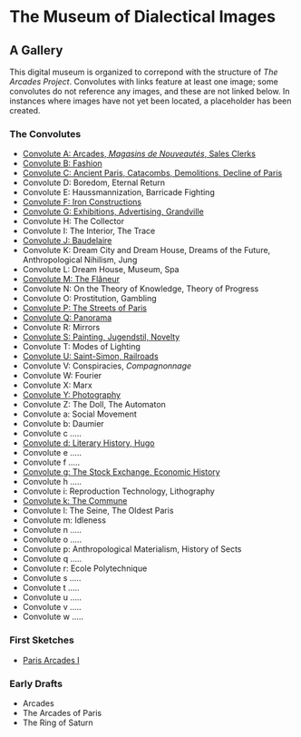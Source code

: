 
# The Museum of Dialectical Images
## A Gallery
This digital museum is organized to correpond with the structure of _The Arcades Project_. Convolutes with links feature at least one image; some convolutes do not reference any images, and these are not linked below. In instances where images have not yet been located, a placeholder has been created. 

### The Convolutes
- [Convolute A: Arcades, _Magasins de Nouveautés_, Sales Clerks](convolutea/ConvoluteA.md)
- [Convolute B: Fashion](convoluteb/ConvoluteB.md)
- [Convolute C: Ancient Paris, Catacombs, Demolitions, Decline of Paris](convolutec/ConvoluteC.md)
- Convolute D: Boredom, Eternal Return
- Convolute E: Haussmannization, Barricade Fighting
- [Convolute F: Iron Constructions](convolutef/ConvoluteF.md)
- [Convolute G: Exhibitions, Advertising, Grandville](/convoluteg/ConvoluteG.md)
- Convolute H: The Collector
- Convolute I: The Interior, The Trace
- [Convolute J: Baudelaire](/convolutej/ConvoluteJ.md)
- Convolute K: Dream City and Dream House, Dreams of the Future, Anthropological Nihilism, Jung
- Convolute L: Dream House, Museum, Spa
- [Convolute M: The Flâneur](convolutem/ConvoluteM.md)
- Convolute N: On the Theory of Knowledge, Theory of Progress
- Convolute O: Prostitution, Gambling
- [Convolute P: The Streets of Paris](convolutep/ConvoluteP.md)
- [Convolute Q: Panorama](convoluteq/ConvoluteQ.md)
- Convolute R: Mirrors
- [Convolute S: Painting, Jugendstil, Novelty](convolutes/ConvoluteS.md)
- Convolute T: Modes of Lighting
- [Convolute U: Saint-Simon, Railroads](convoluteu/ConvoluteU.md)
- Convolute V: Conspiracies, _Compagnonnage_
- Convolute W: Fourier
- Convolute X: Marx
- [Convolute Y: Photography](convolutey/ConvoluteY.md)
- Convolute Z: The Doll, The Automaton
- Convolute a: Social Movement
- Convolute b: Daumier
- Convolute c .....
- [Convolute d: Literary History, Hugo](convoluted2/convoluted2.md)
- Convolute e .....
- Convolute f .....
- [Convolute g: The Stock Exchange, Economic History](convoluteg2/convoluteg2.md)
- Convolute h .....
- Convolute i: Reproduction Technology, Lithography
- [Convolute k: The Commune](convolutek/Convolutek.md)
- Convolute l: The Seine, The Oldest Paris
- Convolute m: Idleness
- Convolute n .....
- Convolute o .....
- Convolute p: Anthropological Materialism, History of Sects
- Convolute q .....
- Convolute r: Ecole Polytechnique
- Convolute s .....
- Convolute t .....
- Convolute u .....
- Convolute v .....
- Convolute w .....

### First Sketches
- [Paris Arcades I](firstsketches/parisarcades.md)

### Early Drafts
- Arcades
- The Arcades of Paris
- The Ring of Saturn
